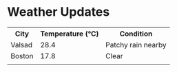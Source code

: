 # Weather Updates

<!-- WEATHER-UPDATE-START -->
<table><tr><th>City</th><th>Temperature (°C)</th><th>Condition</th></tr><tr><td>Valsad</td><td>28.4</td><td>Patchy rain nearby</td></tr><tr><td>Boston</td><td>17.8</td><td>Clear</td></tr><tr><td></td><td></td><td></td></tr></table>
<!-- WEATHER-UPDATE-END -->
